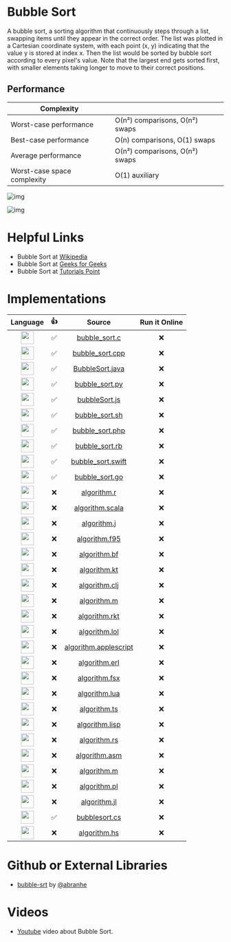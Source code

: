 # Bubble Sort

A bubble sort, a sorting algorithm that continuously steps through a list,
swapping items until they appear in the correct order. The list was plotted
in a Cartesian coordinate system, with each point (x, y) indicating that the value y is
stored at index x. Then the list would be sorted by bubble sort according to every pixel's value.
Note that the largest end gets sorted first, with smaller elements taking longer to move to their correct positions.


## Performance

| Complexity                 |                                     |
| -------------------------- | ----------------------------------- |
| Worst-case performance	   | О(n²) comparisons, О(n²) swaps      |
| Best-case performance	     | О(n) comparisons, О(1) swaps        |
| Average performance	       | О(n²) comparisons, О(n²) swaps      |
| Worst-case space complexity| O(1) auxiliary                      |

![img](https://upload.wikimedia.org/wikipedia/commons/3/37/Bubble_sort_animation.gif)


![img](https://upload.wikimedia.org/wikipedia/commons/c/c8/Bubble-sort-example-300px.gif)

# Helpful Links

- Bubble Sort at [Wikipedia](https://en.wikipedia.org/wiki/Bubble_sort)
- Bubble Sort at [Geeks for Geeks](https://www.geeksforgeeks.org/bubble-sort/)
- Bubble Sort at [Tutorials Point](https://www.tutorialspoint.com/data_structures_algorithms/bubble_sort_algorithm.htm)

# Implementations

| Language                                                                                                                          | 👍  | Source                                        | Run it Online |
| :-------------------------------------------------------------------------------------------------------------------------------: | :-: | :--------------------------------------------: | :-----------------------: |
|	<img src="http://konpa.github.io/devicon/devicon.git/icons/c/c-original.svg" width="30px">                                        | ✅  | [bubble_sort.c](https://github.com/AllAlgorithms/c/blob/master/sorting/bubble_sort.c)                     | ❌  |
|	<img src="http://konpa.github.io/devicon/devicon.git/icons/cplusplus/cplusplus-original.svg" width="30px">                        | ✅  |[bubble_sort.cpp](algorithm.cpp)                 | ❌   |
|	<img src="http://konpa.github.io/devicon/devicon.git/icons/java/java-original.svg" width="30px">                                  | ✅  |[BubbleSort.java](https://github.com/AllAlgorithms/java/blob/master/sorting/BubbleSort.java)               | ❌   |
|	<img src="http://konpa.github.io/devicon/devicon.git/icons/python/python-original.svg" width="30px">                              | ✅  |[bubble_sort.py](https://github.com/AllAlgorithms/python/blob/master/sorting/bubble_sort.py)                   | ❌  |
|	<img src="http://konpa.github.io/devicon/devicon.git/icons/javascript/javascript-original.svg" width="30px">                      | ✅  |[bubbleSort.js](https://github.com/AllAlgorithms/javascript/blob/master/sorting/bubbleSort.js)                   | ❌   |
|	<img src="https://cdn-images-1.medium.com/max/600/1*FEE98iWinlZBYkxBAG8MvA.png" width="30px">                                     | ✅ |[bubble_sort.sh](https://github.com/AllAlgorithms/shell/blob/master/sorting/bubble_sort.sh)                   | ❌   |
|	<img src="http://konpa.github.io/devicon/devicon.git/icons/php/php-original.svg" width="30px">                                    | ✅ |[bubble_sort.php](https://github.com/AllAlgorithms/php/blob/master/sorting/bubble_sort.php)                 | ❌   |
|	<img src="http://konpa.github.io/devicon/devicon.git/icons/ruby/ruby-original.svg" width="30px">                                  | ✅  |[bubble_sort.rb](https://github.com/AllAlgorithms/ruby/blob/master/sorting/bubble_sort.rb)                   | ❌   |
|	<img src="http://konpa.github.io/devicon/devicon.git/icons/swift/swift-original.svg" width="30px">                                | ✅  |[bubble_sort.swift](https://github.com/AllAlgorithms/swift/blob/master/sorting/bubble_sort.swift)             | ❌  |
|	<img src="http://konpa.github.io/devicon/devicon.git/icons/go/go-original.svg" width="30px">                                      | ✅  |[bubble_sort.go](https://github.com/AllAlgorithms/go/blob/master/sorting/bubblesort/bubble_sort.go)                   | ❌  |
|	<img src="https://cdn.svgporn.com/logos/r-lang.svg" width="30px">                                                                 | ❌  |[algorithm.r](algorithm.r)                     | ❌   |
|	<img src="https://cdn.svgporn.com/logos/scala.svg" width="30px">                                                                  | ❌  |[algorithm.scala](algorithm.scala)             | ❌   |
|	<img src="http://www.cappuccino-project.org/img/cappuccino-icon-8c7fb1dd.png" width="30px">                                       | ❌  |[algorithm.j](algorithm.j)                     | ❌   |
|	<img src="https://raw.githubusercontent.com/librariesio/pictogram/master/vendor/assets/images/fortran/fortran.png" width="30px">  | ❌  |[algorithm.f95](algorithm.f95)                 | ❌   |
|	<img src="https://cdn.abranhe.com/projects/algorithms/logos/brainfuck.svg" width="30px">                                          | ❌ |[algorithm.bf](algorithm.bf)                   | ❌   |
|	<img src="https://cdn.svgporn.com/logos/kotlin.svg" width="30px">                                                                 | ❌  |[algorithm.kt](algorithm.kt)                   | ❌  |
|	<img src="https://upload.wikimedia.org/wikipedia/commons/5/5d/Clojure_logo.svg" width="30px">                                     | ❌  |[algorithm.clj](algorithm.clj)                 | ❌   |
|	<img src="https://racket-lang.org/img/racket-logo.svg" width="30px">                                                              | ❌  |[algorithm.m](example_source.m)                | ❌  |
|	<img src="https://upload.wikimedia.org/wikipedia/commons/thumb/4/4a/Maxima-new.svg/128px-Maxima-new.svg.png" width="30px">        | ❌  |[algorithm.rkt](algorithm.rkt)                 | ❌   |
|	<img src="http://www.lolcode.org/img/logo.png" width="30px">                                                                      | ❌  |[algorithm.lol](algorithm.lol)                 | ❌   |
|	<img src="https://upload.wikimedia.org/wikipedia/en/9/9e/AppleScript_Editor_Logo.png" width="30px">                               | ❌  |[algorithm.applescript](algorithm.applescript) | ❌   |
|	<img src="https://cdn.svgporn.com/logos/erlang.svg" width="30px">                                                                 | ❌  |[algorithm.erl](algorithm.erl)                 | ❌   |
|	<img src="https://cdn.svgporn.com/logos/fsharp.svg" width="30px">                                                                 | ❌  |[algorithm.fsx](algorithm.fsx)                 | ❌   |
|	<img src="https://cdn.svgporn.com/logos/lua.svg" width="30px">                                                                    | ❌  |[algorithm.lua](algorithm.lua)                 | ❌   |
|	<img src="https://cdn.svgporn.com/logos/typescript-icon.svg" width="30px">                                                        | ❌  |[algorithm.ts](algorithm.ts)                   | ❌  |
|	<img src="https://common-lisp.net/static/imgs/lisplogo.png" width="30px">                                                         | ❌  |[algorithm.lisp](algorithm.lisp)               | ❌   |
|	<img src="https://www.rust-lang.org/logos/rust-logo-blk.svg" width="30px">                                                        | ❌  |[algorithm.rs](algorithm.rs)                   | ❌   |
|	<img src="https://cdn.abranhe.com/projects/algorithms/logos/assembly.svg" width="30px">                                           | ❌  |[algorithm.asm](algorithm.asm)                 | ❌   |
|	<img src="https://upload.wikimedia.org/wikipedia/commons/2/21/Matlab_Logo.png" width="30px">                                      | ❌  |[algorithm.m](algorithm.m)                     | ❌   |
|	<img src="https://cdn.svgporn.com/logos/perl.svg" width="30px">                                                                   | ❌  |[algorithm.pl](algorithm.pl)                   | ❌   |
|	<img src="https://julialang.org/v2/img/logo.svg" width="30px">                                                                    | ❌  |[algorithm.jl](algorithm.jl)                   | ❌  |
|	<img src="http://konpa.github.io/devicon/devicon.git/icons/csharp/csharp-original.svg" width="30px">                              | ✅  |[bubblesort.cs](https://github.com/AllAlgorithms/csharp/blob/master/sorting/bubblesort.cs)                   | ❌   |
|	<img src="https://www.haskell.org/static/img/haskell-logo.svg" width="30px">                                                      | ❌  |[algorithm.hs](algorithm.hs)                   | ❌   |


# Github or External Libraries

- [bubble-srt](https://github.com/abranhe/bubble-srt) by [@abranhe](https://git.io/abranhe)

# Videos

- [Youtube](https://www.youtube.com/watch?v=Jdtq5uKz-w4) video about Bubble Sort.


